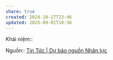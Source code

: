 ```yaml
---
share: true
created: 2024-10-17T23:46
updated: 2025-09-01T10:36
---
```

Khái niệm:: 

Nguồn:: [Tin Tức | Dự báo nguồn Nhân lực](https://dubaonhanluchcmc.gov.vn/tin-tuc/39616.hon-63-lao-dong-tim-viec-trinh-do-dai-hoc-nhung-nhu-cau-tuyen-dung-chi-gan-20.html)

